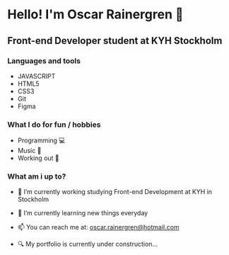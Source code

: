 # Hello! I'm Oscar Rainergren 👋

## Front-end Developer student at KYH Stockholm

### Languages and tools
 - JAVASCRIPT
 - HTML5
 - CSS3
 - Git
 - Figma


### What I do for fun / hobbies
  - Programming 💻
  - Music 🎸
  - Working out 🥋
  
 ### What am i up to?

- 🔭 I’m currently working studying Front-end Development at KYH in Stockholm
- 🌱 I’m currently learning new things everyday

- 📫 You can reach me at: oscar.rainergren@hotmail.com
- 🔍 My portfolio is currently under construction...


